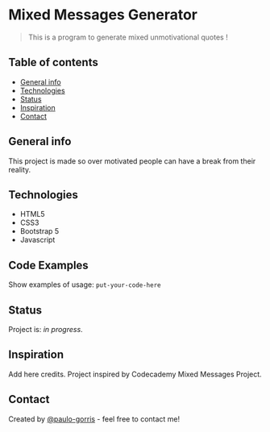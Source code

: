 # Mixed Messages Generator

> This is a program to generate mixed unmotivational quotes !

## Table of contents

- [General info](#general-info)
- [Technologies](#technologies)
- [Status](#status)
- [Inspiration](#inspiration)
- [Contact](#contact)

## General info

This project is made so over motivated people can have a break from their reality.

## Technologies

- HTML5
- CSS3
- Bootstrap 5
- Javascript

## Code Examples

Show examples of usage:
`put-your-code-here`

## Status

Project is: _in progress_.

## Inspiration

Add here credits. Project inspired by Codecademy Mixed Messages Project.

## Contact

Created by [@paulo-gorris](https://github.com/paulo-gorris) - feel free to contact me!
